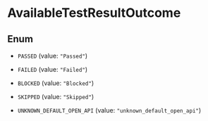 

# AvailableTestResultOutcome

## Enum


* `PASSED` (value: `"Passed"`)

* `FAILED` (value: `"Failed"`)

* `BLOCKED` (value: `"Blocked"`)

* `SKIPPED` (value: `"Skipped"`)

* `UNKNOWN_DEFAULT_OPEN_API` (value: `"unknown_default_open_api"`)



